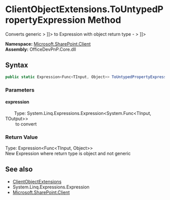 # ClientObjectExtensions.ToUntypedPropertyExpression Method  
 Converts generic <![CDATA[ Expression<Func<TInput, TOutput>> ]]> to Expression with object return type - <![CDATA[ Expression<Func<TInput, object>> ]]>  

**Namespace:** [Microsoft.SharePoint.Client](Microsoft.SharePoint.Client.md)  
**Assembly:** OfficeDevPnP.Core.dll  
## Syntax
```C#
public static Expression<Func<TInput, Object>> ToUntypedPropertyExpression(Expression<Func<TInput, TOutput>> expression)
```
### Parameters
#### expression  
&emsp;&emsp;Type: System.Linq.Expressions.Expression<System.Func<TInput, TOutput>>  
&emsp;&emsp; to convert   

  

### Return Value
Type: Expression<Func<TInput,  Object>>  
New Expression where return type is object and not generic  


## See also
- [ClientObjectExtensions](Microsoft.SharePoint.Client.ClientObjectExtensions.md) 
- System.Linq.Expressions.Expression
- [Microsoft.SharePoint.Client](Microsoft.SharePoint.Client.md) 
